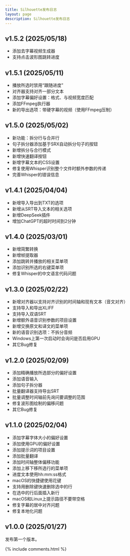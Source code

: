 ```yaml
---
title: Silhouette发布日志 
layout: page
description: Silhouette发布日志 
---
```


<style>
.post-content h2 {
  font-size: 1.5rem;
}
</style>

## v1.5.2 (2025/05/18)

* 添加去字幕视频生成器
* 支持点击波形图跳转进度

## v1.5.1 (2025/05/11)

* 播放所选时禁用“跟随进度”
* 对齐器支持对齐一部分文本
* 添加字幕偏好设置：格式、与视频宽度匹配
* 添加FFmpeg执行器
* 新的导出选项：带硬字幕的视频（使用FFmpeg压制）

## v1.5.0 (2025/05/02)

* 新功能：拆分行与合并行
* 句子拆分器添加基于SRX自动拆分句子的按钮
* 新增拆分与合行模式
* 新增快速翻译按钮
* 新增字幕文本的CSS设置
* 修复使用Whisper识别整个文件时额外参数的传递
* 完善Whisper的错误信息

## v1.4.1 (2025/04/04)

* 新增导入导出到TXT的选项
* 新增从SRT导入文本的相关选项
* 新增DeepSeek插件
* 增加ChatGPT的超时时间到2分钟

## v1.4.0 (2025/03/01)

* 新增简繁转换
* 新增帧提取器
* 添加跳转并播放的相关菜单项
* 添加识别所选的右键菜单项
* 修复Whisper的中文语言代码问题

## v1.3.0 (2025/02/22)

* 新增对齐器以支持对齐识别的时间轴和现有文本（音文对齐）
* 支持导入和导出XLIFF
* 支持导入双语SRT
* 新增额外语音识别参数的项目设置
* 新增交换原文和译文的菜单项
* 新的语音识别选项：不拆分音频
* Windows上第一次启动时会询问是否启用GPU
* 其它Bug修复

## v1.2.0 (2025/02/09)

* 添加精确播放所选部分的偏好设置
* 添加语音输入
* 添加句子拆分器
* 批量翻译器支持导出SRT
* 批量调整时间轴前先询问要调整的范围
* 修复波形图绘制的偏移问题
* 其它Bug修复

## v1.1.0 (2025/02/04)

* 添加字幕字体大小的偏好设置
* 添加使用GPU的偏好设置
* 添加提示词的项目设置
* 添加批量翻译
* 添加时间轴整体偏移功能
* 添加上移下移所选行的菜单项
* 进度文本使用hh:mm:ss格式
* macOS的快捷键使用花键
* 支持用删除键快速删除选中的行
* 在选中的行后面插入新行
* macOS和Linux上提示路径不要带空格
* 修复字幕的居中对齐问题
* 修复本地化问题

## v1.0.0 (2025/01/27)

发布第一个版本。

{% include comments.html %}

